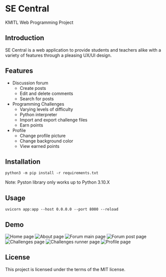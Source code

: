 # SE Central

KMITL Web Programming Project

## Introduction

SE Central is a web application to provide students and teachers alike with a variety of features through a pleasing UX/UI design.

## Features
- Discussion forum
  - Create posts
  - Edit and delete comments
  - Search for posts
- Programming Challenges
  - Varying levels of difficulty
  - Python interpreter
  - Import and export challenge files
  - Earn points
- Profile
  - Change profile picture
  - Change background color
  - View earned points

## Installation
```python3 -m pip install -r requirements.txt```

Note: Pyston library only works up to Python 3.10.X

## Usage
```uvicorn app:app --host 0.0.0.0 --port 8000 --reload```

## Demo
![Home page](docs/screenshots/home.png)
![About page](docs/screenshots/about.png)
![Forum main page](docs/screenshots/forum.png)
![Forum post page](docs/screenshots/post.png)
![Challenges page](docs/screenshots/challenges.png)
![Challenges runner page](docs/screenshots/runner.png)
![Profile page](docs/screenshots/profile.png)

## License
This project is licensed under the terms of the MIT license.
